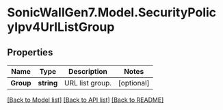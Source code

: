 # SonicWallGen7.Model.SecurityPolicyIpv4UrlListGroup

## Properties

Name | Type | Description | Notes
------------ | ------------- | ------------- | -------------
**Group** | **string** | URL list group. | [optional] 

[[Back to Model list]](../README.md#documentation-for-models) [[Back to API list]](../README.md#documentation-for-api-endpoints) [[Back to README]](../README.md)


